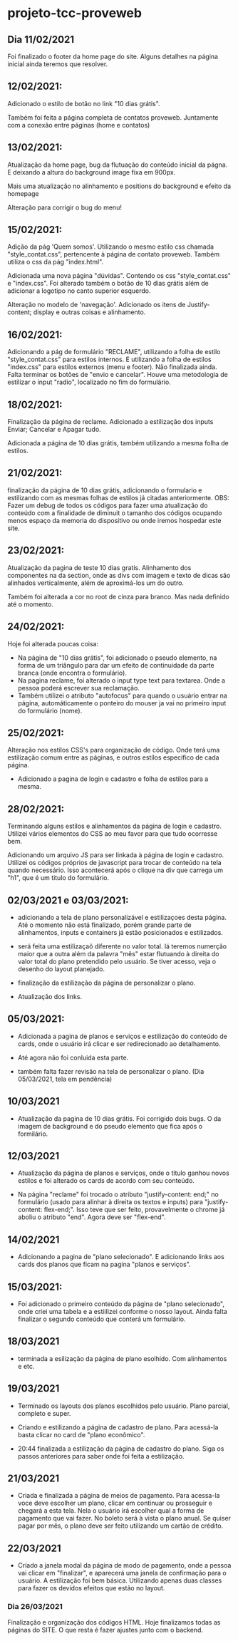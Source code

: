 # projeto-tcc-proveweb

## Dia 11/02/2021 

Foi  finalizado o footer da home page do site. Alguns detalhes na página inicial ainda teremos que resolver. 

## 12/02/2021:  

Adicionado o estilo de botão no link "10 dias grátis".

Também foi feita a página completa de contatos proveweb. Juntamente com a conexão entre páginas (home e contatos)

## 13/02/2021:

Atualização da home page, bug da flutuação do conteúdo inicial da págna. E deixando a altura do background image fixa em 900px.

Mais uma atualização no alinhamento e positions do background e efeito da homepage

Alteração para corrigir o bug do menu!

## 15/02/2021:

Adição da pág 'Quem somos'.  Utilizando o mesmo estilo css chamada "style_contat.css", pertencente à página de contato proveweb.
Também utiliza o css da pág "index.html".

Adicionada uma nova página "dúvidas". Contendo os css "style_contat.css" e "index.css". Foi alterado também o botão de 10 dias grátis
além de adicionar a logotipo no canto superior esquerdo. 

Alteração no modelo de 'navegação'. Adicionado os itens de Justify-content; display e outras coisas e alinhamento.

## 16/02/2021:

Adicionando a pág de formulário "RECLAME", utilizando a folha de estilo "style_contat.css" para estilos internos. E utilizando a folha de estilos "index.css" para estilos externos (menu e footer). Não finalizada ainda. Falta terminar os botões de "envio e cancelar". Houve uma metodologia de estilizar o input "radio", localizado no fim do formulário.

## 18/02/2021:

Finalização da página de reclame. Adicionado a estilização dos inputs
Enviar; Cancelar e Apagar tudo.

Adicionada a página de 10 dias grátis, também utilizando a mesma folha de estilos. 

## 21/02/2021:

finalização da página de 10 dias grátis, adicionando o formulario e estilizando com as mesmas folhas de estilos já citadas anteriormente.
OBS: Fazer um debug de todos os códigos para fazer uma atualização do conteúdo com a finalidade de diminuit o tamanho dos códigos ocupando menos espaço da memoria do dispositivo ou onde iremos hospedar este site.

## 23/02/2021:

Atualização da pagina de teste 10 dias gratis. Alinhamento dos componentes na da section, onde as divs com imagem e texto de dicas são alinhados verticalmente, além de aproximá-los um do outro.

Também foi alterada a cor no root de cinza para branco. Mas nada definido até o momento.

## 24/02/2021:

Hoje foi alterada poucas coisa:

 - Na página de "10 dias grátis", foi adicionado o pseudo elemento, na forma de um triângulo para dar um efeito de continuidade da parte branca (onde encontra o formulário).
 - Na pagina reclame, foi alterado o input type text para textarea. Onde a pessoa poderá escrever sua reclamação.
 - Também utilizei o atributo "autofocus" para quando o usuário entrar na página, automáticamente o ponteiro do mouser ja vai no primeiro input do formulário (nome).

 ## 25/02/2021:

 Alteração nos estilos CSS's para organização de código. Onde terá uma estilização comum entre as páginas, e outros estílos específico de cada página.

- Adicionado a pagina de login e cadastro e folha de estilos para a mesma.

## 28/02/2021:

Terminando alguns estilos e alinhamentos da página de login e cadastro. Utilizei vários elementos do CSS ao meu favor para que tudo ocorresse bem.

Adicionando um arquivo JS para ser linkada à página de login e cadastro. Utilizei os códigos próprios de javascript para trocar de conteúdo na tela quando necessário. Isso acontecerá após o clique na div que carrega um "h1", que é um titulo do formulário.

## 02/03/2021 e 03/03/2021:

- adicionando a tela de plano personalizável e estilizaçoes desta página. Até o momento não está finalizado, porém grande parte de alinhamentos, inputs e containers já estão posicionados e estilizados. 

- será feita uma estilizaçaõ diferente no valor total. lá teremos numerção maior que a outra além da palavra "mês" estar flutuando à direita do valor total do plano pretendido pelo usuário. Se tiver acesso, veja o desenho do layout planejado.

- finalização da estilização da página de personalizar o plano.
- Atualização dos links.

## 05/03/2021:

- Adicionada a pagina de planos e serviços e estilização do conteúdo de cards, onde o usuário irá clicar e ser redirecionado ao detalhamento.
- Até agora não foi conluida esta parte. 

- também falta fazer revisão na tela de personalizar o plano. (Dia 05/03/2021, tela em pendência)

## 10/03/2021

- Atualização da pagina de 10 dias grátis. Foi corrigido dois bugs. O da imagem de background e do pseudo elemento que fica após o formilário.

## 12/03/2021

- Atualização da página de planos e serviços, onde o titulo ganhou novos estilos e foi alterado os cards de acordo com seu conteúdo.

- Na página "reclame"  foi trocado o atributo "justify-content: end;" no formulário (usado para alinhar à direita os textos e inputs) para "justify-content: flex-end;". Isso teve que ser feito, provavelmente o chrome já aboliu o atributo "end". Agora deve ser "flex-end".

## 14/02/2021

- Adicionando a pagina de "plano selecionado". E adicionando links aos cards dos planos que ficam na pagina "planos e serviços".

## 15/03/2021:

- Foi adicionado o primeiro conteúdo da página de "plano selecionado", onde criei uma tabela e a estiilizei conforme o nosso layout. Ainda falta finalizar o segundo conteúdo que conterá um formulário.

## 18/03/2021

- terminada a esilização da página de plano esolhido. Com alinhamentos e etc.

## 19/03/2021

- Terminado os layouts dos planos escolhidos pelo usuário. Plano parcial, completo e super.

- Criando e estilizando a página de cadastro de plano. Para acessá-la basta clicar no card de "plano econômico".

- 20:44
finalizada a estilização da página de cadastro do plano. Siga os passos anteriores para saber onde foi feita a estilização.

## 21/03/2021

- Criada e finalizada a página de meios de pagamento. Para acessa-la voce deve escolher um plano, clicar em continuar ou prosseguir e chegará a esta tela. Nela o usuário irá escolher qual a forma de pagamento que vai fazer. No boleto será à vista o plano anual. Se quiser pagar por mês, o plano deve ser feito utilizando um cartão de crédito.

## 22/03/2021
 - Criado a janela modal da página de modo de pagamento, onde a pessoa vai clicar em "finalizar", e aparecerá uma janela de confirmação para o usuário. A estilização foi bem básica. Utilizando apenas duas classes para fazer os devidos efeitos que estão no layout.

 ### Dia 26/03/2021

 Finalização e organização dos códigos HTML. Hoje finalizamos todas as páginas do SITE. O que resta é fazer ajustes junto com o backend.